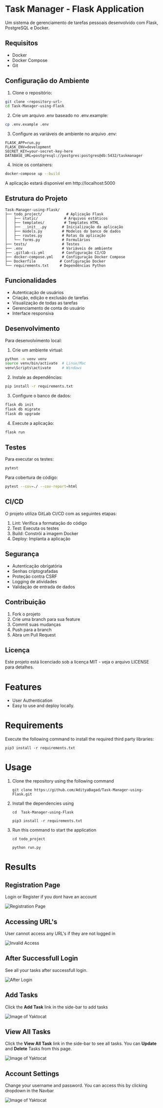 # Task Manager - Flask Application

Um sistema de gerenciamento de tarefas pessoais desenvolvido com Flask, PostgreSQL e Docker.

## Requisitos

- Docker
- Docker Compose
- Git

## Configuração do Ambiente

1. Clone o repositório:
```bash
git clone <repository-url>
cd Task-Manager-using-Flask
```

2. Crie um arquivo .env baseado no .env.example:
```bash
cp .env.example .env
```

3. Configure as variáveis de ambiente no arquivo .env:
```
FLASK_APP=run.py
FLASK_ENV=development
SECRET_KEY=your-secret-key-here
DATABASE_URL=postgresql://postgres:postgres@db:5432/taskmanager
```

4. Inicie os containers:
```bash
docker-compose up --build
```

A aplicação estará disponível em http://localhost:5000

## Estrutura do Projeto

```
Task-Manager-using-Flask/
├── todo_project/           # Aplicação Flask
│   ├── static/            # Arquivos estáticos
│   ├── templates/         # Templates HTML
│   ├── __init__.py       # Inicialização da aplicação
│   ├── models.py         # Modelos do banco de dados
│   ├── routes.py         # Rotas da aplicação
│   └── forms.py          # Formulários
├── tests/                # Testes
├── .env                  # Variáveis de ambiente
├── .gitlab-ci.yml        # Configuração CI/CD
├── docker-compose.yml    # Configuração Docker Compose
├── Dockerfile           # Configuração Docker
└── requirements.txt     # Dependências Python
```

## Funcionalidades

- Autenticação de usuários
- Criação, edição e exclusão de tarefas
- Visualização de todas as tarefas
- Gerenciamento de conta do usuário
- Interface responsiva

## Desenvolvimento

Para desenvolvimento local:

1. Crie um ambiente virtual:
```bash
python -m venv venv
source venv/bin/activate  # Linux/Mac
venv\Scripts\activate     # Windows
```

2. Instale as dependências:
```bash
pip install -r requirements.txt
```

3. Configure o banco de dados:
```bash
flask db init
flask db migrate
flask db upgrade
```

4. Execute a aplicação:
```bash
flask run
```

## Testes

Para executar os testes:

```bash
pytest
```

Para cobertura de código:

```bash
pytest --cov=./ --cov-report=html
```

## CI/CD

O projeto utiliza GitLab CI/CD com as seguintes etapas:

1. Lint: Verifica a formatação do código
2. Test: Executa os testes
3. Build: Constrói a imagem Docker
4. Deploy: Implanta a aplicação

## Segurança

- Autenticação obrigatória
- Senhas criptografadas
- Proteção contra CSRF
- Logging de atividades
- Validação de entrada de dados

## Contribuição

1. Fork o projeto
2. Crie uma branch para sua feature
3. Commit suas mudanças
4. Push para a branch
5. Abra um Pull Request

## Licença

Este projeto está licenciado sob a licença MIT - veja o arquivo LICENSE para detalhes.

# Features

- User Authentication
- Easy to use and deploy locally.

# Requirements

Execute the following command to install the required third party libraries:

```pip3 install -r requirements.txt```

# Usage

1. Clone the repository using the following command
    
    ```git clone https://github.com/AdityaBagad/Task-Manager-using-Flask.git```

2. Install the dependencies using

    ```cd  Task-Manager-using-Flask```
    
    ```pip3 install -r requirements.txt```

3. Run this command to start the application

    ```cd todo_project```

    ```python run.py```

# Results

## Registration Page
Login or Register if you dont have an account

![Registration Page](output/register.jpg)

## Accessing URL's 
User cannot access any URL's if they are not logged in

![Invalid Access](output/invalid-access.jpg)

## After Successfull Login
See all your tasks after successfull login.

![After Login](output/after-login.jpg)

## Add Tasks
Click the **Add Task** link in the side-bar to add tasks

![Image of Yaktocat](output/add-task.jpg)

## View All Tasks
Click the **View All Task** link in the side-bar to see all tasks. You can **Update** and **Delete** Tasks from this page.

![Image of Yaktocat](output/all-tasks.jpg)

## Account Settings
Change your username and password. You can access this by clicking dropdown in the Navbar

![Image of Yaktocat](output/account-settings.jpg)

